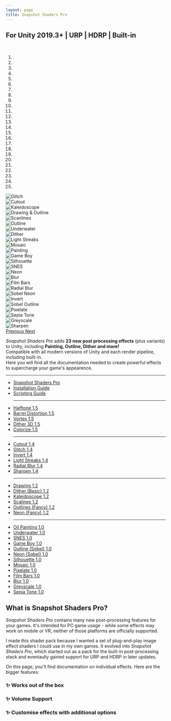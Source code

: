 ```yaml
---
layout: page
title: Snapshot Shaders Pro
---
```


<div class="posts-list" markdown="0">
    <article class="post-preview">
        <div class="row nopadding">
            <h2 class="text-center">For Unity 2019.3+ | URP | HDRP | Built-in</h2>
            <br/>
            <div class="col-lg-12 col-md-12 nopadding snapshot-intro">
                <div class="col-lg-4 col-md-12">
                    <!--<a href="https://assetstore.unity.com/packages/vfx/shaders/fullscreen-camera-effects/snapshot-shaders-pro-160556">
                        <img data-src="/img/assets/snapshot-pro.jpg" class="post-bigimg lazyload"/>
                    </a>-->
                    <div class="shopify-box" id='product-component-1622058365998'></div>
                    <script type="text/javascript">
                    /*<![CDATA[*/
                    (function () {
                    var scriptURL = 'https://sdks.shopifycdn.com/buy-button/latest/buy-button-storefront.min.js';
                    if (window.ShopifyBuy) {
                        if (window.ShopifyBuy.UI) {
                        ShopifyBuyInit();
                        } else {
                        loadScript();
                        }
                    } else {
                        loadScript();
                    }
                    function loadScript() {
                        var script = document.createElement('script');
                        script.async = true;
                        script.src = scriptURL;
                        (document.getElementsByTagName('head')[0] || document.getElementsByTagName('body')[0]).appendChild(script);
                        script.onload = ShopifyBuyInit;
                    }
                    function ShopifyBuyInit() {
                        var client = ShopifyBuy.buildClient({
                        domain: 'daniel-ilett.myshopify.com',
                        storefrontAccessToken: '538fc6ec78239516d6d332bff0907e99',
                        });
                        ShopifyBuy.UI.onReady(client).then(function (ui) {
                        ui.createComponent('product', {
                            id: '6693596954808',
                            node: document.getElementById('product-component-1622058365998'),
                            moneyFormat: '%C2%A3%7B%7Bamount%7D%7D',
                            options: {
                    "product": {
                        "styles": {
                        "product": {
                            "@media (min-width: 601px)": {
                            "max-width": "calc(25% - 20px)",
                            "margin-left": "20px",
                            "margin-bottom": "50px"
                            }
                        },
                        "button": {
                            "font-family": "Avant Garde, sans-serif",
                            ":hover": {
                            "background-color": "#4e3bd4"
                            },
                            "background-color": "#5742ec",
                            ":focus": {
                            "background-color": "#4e3bd4"
                            },
                            "border-radius": "12px",
                            "padding-left": "48px",
                            "padding-right": "48px"
                        }
                        },
                        "buttonDestination": "checkout",
                        "width": "380px",
                        "text": {
                        "button": "Buy now"
                        }
                    }
                    },
                        });
                        });
                    }
                    })();
                    /*]]>*/
                    </script>
                    <!--<div class="asset-btn text-center">
                        <a href="https://assetstore.unity.com/packages/vfx/shaders/fullscreen-camera-effects/snapshot-shaders-pro-160556" class="btn btn-default" role="button">
                            <i class="fab fa-unity"></i> Get it on the Unity Asset Store!
                        </a>
                    </div>
                    <div class="asset-btn text-center">
                        <a href="https://danielilett.itch.io/snapshot-shaders-pro-hdrp" class="btn btn-default" role="button">
                            <i class="fab fa-itch-io"></i> Get it on itch.io!
                        </a>
                    </div>-->
                </div>
                <div class="col-lg-8 col-md-12 nopadding post-info">
                    <div id="myCarousel" class="carousel slide" data-ride="carousel">
                        <!-- Indicators -->
                        <ol class="carousel-indicators">
                            <li data-target="#myCarousel" data-slide-to="0" class="active"></li>
                            <li data-target="#myCarousel" data-slide-to="1"></li>
                            <li data-target="#myCarousel" data-slide-to="2"></li>
                            <li data-target="#myCarousel" data-slide-to="3"></li>
                            <li data-target="#myCarousel" data-slide-to="4"></li>
                            <li data-target="#myCarousel" data-slide-to="5"></li>
                            <li data-target="#myCarousel" data-slide-to="6"></li>
                            <li data-target="#myCarousel" data-slide-to="7"></li>
                            <li data-target="#myCarousel" data-slide-to="8"></li>
                            <li data-target="#myCarousel" data-slide-to="9"></li>
                            <li data-target="#myCarousel" data-slide-to="10"></li>
                            <li data-target="#myCarousel" data-slide-to="11"></li>
                            <li data-target="#myCarousel" data-slide-to="12"></li>
                            <li data-target="#myCarousel" data-slide-to="13"></li>
                            <li data-target="#myCarousel" data-slide-to="14"></li>
                            <li data-target="#myCarousel" data-slide-to="15"></li>
                            <li data-target="#myCarousel" data-slide-to="16"></li>
                            <li data-target="#myCarousel" data-slide-to="17"></li>
                            <li data-target="#myCarousel" data-slide-to="18"></li>
                            <li data-target="#myCarousel" data-slide-to="19"></li>
                            <li data-target="#myCarousel" data-slide-to="20"></li>
                            <li data-target="#myCarousel" data-slide-to="21"></li>
                            <li data-target="#myCarousel" data-slide-to="22"></li>
                            <li data-target="#myCarousel" data-slide-to="23"></li>
                            <li data-target="#myCarousel" data-slide-to="24"></li>
                        </ol>
                        <!-- Wrapper for slides -->
                        <div class="carousel-inner">
                            <div class="item active">
                            <img data-src="/img/snapshot-pro/Glitch.png" class="post-bigimg lazyload" alt="Glitch">
                            </div>
                            <div class="item">
                            <img src="/img/snapshot-pro/Cutout.png" class="post-bigimg lazyload" alt="Cutout">
                            </div>
                            <div class="item">
                            <img src="/img/snapshot-pro/Kaleidoscope.png" class="post-bigimg lazyload" alt="Kaleidoscope">
                            </div>
                            <div class="item">
                            <img src="/img/snapshot-pro/DrawingOutline.png" class="post-bigimg lazyload" alt="Drawing & Outline">
                            </div>
                            <div class="item">
                            <img src="/img/snapshot-pro/Scanlines.png" class="post-bigimg lazyload" alt="Scanlines">
                            </div>
                            <div class="item">
                            <img src="/img/snapshot-pro/Outline.png" class="post-bigimg lazyload" alt="Outline">
                            </div>
                            <div class="item">
                            <img src="/img/snapshot-pro/Underwater.png" class="post-bigimg lazyload" alt="Underwater">
                            </div>
                            <div class="item">
                            <img src="/img/snapshot-pro/Dither.png" class="post-bigimg lazyload" alt="Dither">
                            </div>
                            <div class="item">
                            <img src="/img/snapshot-pro/LightStreaks.png" class="post-bigimg lazyload" alt="Light Streaks">
                            </div>
                            <div class="item">
                            <img src="/img/snapshot-pro/Mosaic.png" class="post-bigimg lazyload" alt="Mosaic">
                            </div>
                            <div class="item">
                            <img src="/img/snapshot-pro/Painting.png" class="post-bigimg lazyload" alt="Painting">
                            </div>
                            <div class="item">
                            <img src="/img/snapshot-pro/GB.png" class="post-bigimg lazyload" alt="Game Boy">
                            </div>
                            <div class="item">
                            <img src="/img/snapshot-pro/Silhouette.png" class="post-bigimg lazyload" alt="Silhouette">
                            </div>
                            <div class="item">
                            <img src="/img/snapshot-pro/SNES.png" class="post-bigimg lazyload" alt="SNES">
                            </div>
                            <div class="item">
                            <img src="/img/snapshot-pro/Neon.png" class="post-bigimg lazyload" alt="Neon">
                            </div>
                            <div class="item">
                            <img src="/img/snapshot-pro/Blur.png" class="post-bigimg lazyload" alt="Blur">
                            </div>
                            <div class="item">
                            <img src="/img/snapshot-pro/FilmBars.png" class="post-bigimg lazyload" alt="Film Bars">
                            </div>
                            <div class="item">
                            <img src="/img/snapshot-pro/RadialBlur.png" class="post-bigimg lazyload" alt="Radial Blur">
                            </div>
                            <div class="item">
                            <img src="/img/snapshot-pro/SobelNeon.png" class="post-bigimg lazyload" alt="Sobel Neon">
                            </div>
                            <div class="item">
                            <img src="/img/snapshot-pro/Invert.png" class="post-bigimg lazyload" alt="Invert">
                            </div>
                            <div class="item">
                            <img src="/img/snapshot-pro/SobelOutline.png" class="post-bigimg lazyload" alt="Sobel Outline">
                            </div>
                            <div class="item">
                            <img src="/img/snapshot-pro/Pixelate.png" class="post-bigimg lazyload" alt="Pixelate">
                            </div>
                            <div class="item">
                            <img src="/img/snapshot-pro/Sepia.png" class="post-bigimg lazyload" alt="Sepia Tone">
                            </div>
                            <div class="item">
                            <img src="/img/snapshot-pro/Greyscale.png" class="post-bigimg lazyload" alt="Greyscale">
                            </div>
                            <div class="item">
                            <img src="/img/snapshot-pro/Sharpen.png" class="post-bigimg lazyload" alt="Sharpen">
                            </div>
                        </div>
                        <!-- Left and right controls -->
                        <a class="left carousel-control" href="#myCarousel" data-slide="prev">
                            <span class="fa fa-chevron-left"></span>
                            <span class="sr-only">Previous</span>
                        </a>
                        <a class="right carousel-control" href="#myCarousel" data-slide="next">
                            <span class="fa fa-chevron-right"></span>
                            <span class="sr-only">Next</span>
                        </a>
                    </div>
                </div>
            </div>
            <div class="col-lg-12 col-md-12 nopadding">
                <p>
                    <i>Snapshot Shaders Pro</i> adds <b>23 new post processing effects</b> (plus variants) to Unity, including <b>Painting, Outline, Dither and more!</b>
                    <br/>
                    Compatible with all modern versions of Unity and each render pipeline, including built-in.
                    <br/>
                    Here you will find all the documentation needed to create powerful effects to supercharge your game's appearence.
                </p>
                <!--<br/>
                <div><span class="label label-primary">New in Version 1.4!</span> Cutout, Sharpen, Invert, Radial Blur, Glitch and Light Streaks effects! </div> <br/>
                <div><span class="label label-success">Coming in Version 1.5!</span> Barrel Distortion, Colorize, Vortex and Halftone effects! </div>-->
            </div>
            <div class="col-lg-12 col-md-12 nopadding">
                <hr/>
            </div>
            <div class="col-lg-12 col-md-12 nopadding doc-page">
                <div class="col-lg-3 col-md-12 nopadding doc-nav">
                    <ul class="nav nav-pills nav-stacked">
                        <li class="active"><a href="/snapshot">Snapshot Shaders Pro</a></li>
                        <li><a href="/snapshot/snapshot-install">Installation Guide</a></li>
                        <li><a href="#">Scripting Guide</a></li>
                        <hr/>
                        <li><a href="#">Halftone <span class="badge">1.5</span></a></li>
                        <li><a href="#">Barrel Distortion <span class="badge">1.5</span></a></li>
                        <li><a href="#">Vortex <span class="badge">1.5</span></a></li>
                        <li><a href="#">Dither 3D <span class="badge">1.5</span></a></li>
                        <li><a href="#">Colorize <span class="badge">1.5</span></a></li>
                        <hr/>
                        <li><a href="#">Cutout <span class="badge">1.4</span></a></li>
                        <li><a href="#">Glitch <span class="badge">1.4</span></a></li>
                        <li><a href="#">Invert <span class="badge">1.4</span></a></li>
                        <li><a href="#">Light Streaks <span class="badge">1.4</span></a></li>
                        <li><a href="#">Radial Blur <span class="badge">1.4</span></a></li>
                        <li><a href="#">Sharpen <span class="badge">1.4</span></a></li>
                        <hr/>
                        <li><a href="#">Drawing <span class="badge">1.2</span></a></li>
                        <li><a href="#">Dither (Basic) <span class="badge">1.2</span></a></li>
                        <li><a href="#">Kaleidoscope <span class="badge">1.2</span></a></li>
                        <li><a href="#">Scalines <span class="badge">1.2</span></a></li>
                        <li><a href="#">Outlines (Fancy) <span class="badge">1.2</span></a></li>
                        <li><a href="#">Neon (Fancy) <span class="badge">1.2</span></a></li>
                        <hr/>
                        <li><a href="#">Oil Painting <span class="badge">1.0</span></a></li>
                        <li><a href="#">Underwater <span class="badge">1.0</span></a></li>
                        <li><a href="#">SNES <span class="badge">1.0</span></a></li>
                        <li><a href="#">Game Boy <span class="badge">1.0</span></a></li>
                        <li><a href="#">Outline (Sobel) <span class="badge">1.0</span></a></li>
                        <li><a href="#">Neon (Sobel) <span class="badge">1.0</span></a></li>
                        <li><a href="#">Silhouette <span class="badge">1.0</span></a></li>
                        <li><a href="#">Mosaic <span class="badge">1.0</span></a></li>
                        <li><a href="#">Pixelate <span class="badge">1.0</span></a></li>
                        <li><a href="#">Film Bars <span class="badge">1.0</span></a></li>
                        <li><a href="#">Blur <span class="badge">1.0</span></a></li>
                        <li><a href="#">Greyscale <span class="badge">1.0</span></a></li>
                        <li><a href="#">Sepia Tone <span class="badge">1.0</span></a></li>
                    </ul>
                </div>
                <div class="col-lg-9 col-md-12 doc-content">
                    <h2>What is Snapshot Shaders Pro?</h2>
                    <i>Snapshot Shaders Pro</i> contains many new post-processing features for your games. It's intended for PC game usage - while some effects may work on mobile or VR, neither of those platforms are officially supported. 
                    <p>
                        I made this shader pack because I wanted a set of plug-and-play image effect shaders I could use in my own games. It evolved into <i>Snapshot Shaders Pro</i>, which started out as a pack for the built-in post-processing stack and eventaully gained support for URP and HDRP in later updates.
                    </p>
                    <p>
                        On this page, you'll find documentation on individual effects. Here are the bigger features:
                    </p>
                    <h3>✨ Works out of the box</h3>
                    <h3>✨ Volume Support</h3>
                    <h3>✨ Customise effects with additional options</h3>
                </div>
            </div>
        </div>
    </article>
</div>
